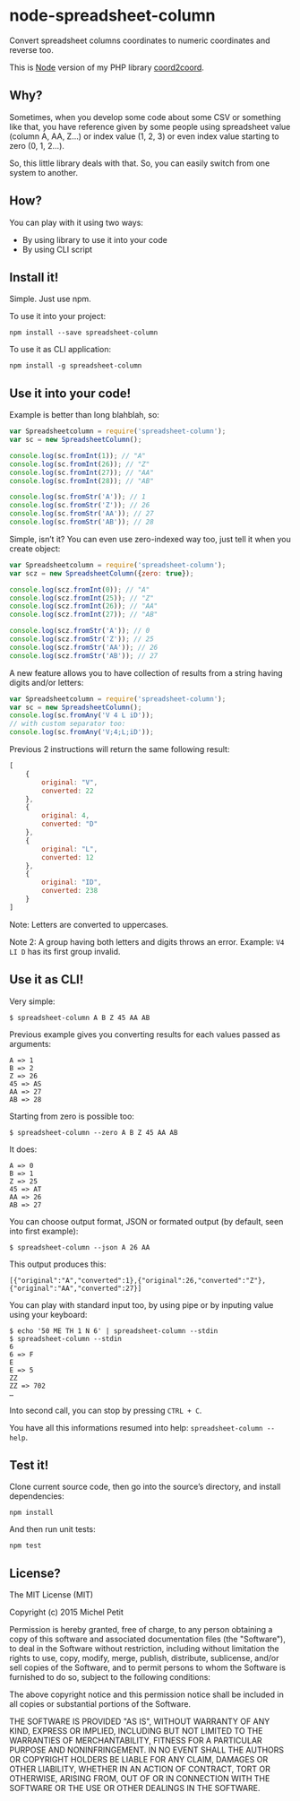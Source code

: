 # node-spreadsheet-column

Convert spreadsheet columns coordinates to numeric coordinates and reverse too.

This is [Node](http://nodejs.org) version of my PHP library [coord2coord](https://github.com/malenkiki/coord2coord).

## Why?

Sometimes, when you develop some code about some CSV or something like that, you have reference given by some people using spreadsheet value (column A, AA, Z…) or index value (1, 2, 3) or even index value starting to zero (0, 1, 2…).

So, this little library deals with that. So, you can easily switch from one system to another.

## How?

You can play with it using two ways:

 - By using library to use it into your code
 - By using CLI script

## Install it!

Simple. Just use npm.

To use it into your project:

```
npm install --save spreadsheet-column
```

To use it as CLI application:

```
npm install -g spreadsheet-column
```


## Use it into your code!

Example is better than long blahblah, so:

```js
var Spreadsheetcolumn = require('spreadsheet-column');
var sc = new SpreadsheetColumn();

console.log(sc.fromInt(1)); // "A"
console.log(sc.fromInt(26)); // "Z"
console.log(sc.fromInt(27)); // "AA"
console.log(sc.fromInt(28)); // "AB"

console.log(sc.fromStr('A')); // 1
console.log(sc.fromStr('Z')); // 26
console.log(sc.fromStr('AA')); // 27
console.log(sc.fromStr('AB')); // 28
```

Simple, isn’t it? You can even use zero-indexed way too, just tell it when you create object:

```js
var Spreadsheetcolumn = require('spreadsheet-column');
var scz = new SpreadsheetColumn({zero: true});

console.log(scz.fromInt(0)); // "A"
console.log(scz.fromInt(25)); // "Z"
console.log(scz.fromInt(26)); // "AA"
console.log(scz.fromInt(27)); // "AB"

console.log(scz.fromStr('A')); // 0
console.log(scz.fromStr('Z')); // 25
console.log(scz.fromStr('AA')); // 26
console.log(scz.fromStr('AB')); // 27
```

A new feature allows you to have collection of results from a string having digits and/or letters:

```js
var Spreadsheetcolumn = require('spreadsheet-column');
var sc = new SpreadsheetColumn();
console.log(sc.fromAny('V 4 L iD'));
// with custom separator too:
console.log(sc.fromAny('V;4;L;iD'));
```

Previous 2 instructions will return the same following result:

```js
[
    {
        original: "V",
        converted: 22
    },
    {
        original: 4,
        converted: "D"
    },
    {
        original: "L",
        converted: 12
    },
    {
        original: "ID",
        converted: 238
    }
]
```

Note: Letters are converted to uppercases.

Note 2: A group having both letters and digits throws an error. Example: `V4 LI D` has its first group invalid.

## Use it as CLI!

Very simple:

```
$ spreadsheet-column A B Z 45 AA AB
```

Previous example gives you converting results for each values passed as arguments:

```
A => 1
B => 2
Z => 26
45 => AS
AA => 27
AB => 28
```

Starting from zero is possible too:

```
$ spreadsheet-column --zero A B Z 45 AA AB
```

It does:

```
A => 0
B => 1
Z => 25
45 => AT
AA => 26
AB => 27

```

You can choose output format, JSON or formated output (by default, seen into first example):

```
$ spreadsheet-column --json A 26 AA
```

This output produces this:

```
[{"original":"A","converted":1},{"original":26,"converted":"Z"},{"original":"AA","converted":27}]
```

You can play with standard input too, by using pipe or by inputing value using your keyboard:

```
$ echo '50 ME TH 1 N 6' | spreadsheet-column --stdin
$ spreadsheet-column --stdin
6
6 => F
E
E => 5
ZZ
ZZ => 702
…
```

Into second call, you can stop by pressing `CTRL + C`.

You have all this informations resumed into help: `spreadsheet-column --help`.


## Test it!

Clone current source code, then go into the source’s directory, and install dependencies:

```
npm install
```

And then run unit tests:

```
npm test
```

## License?

The MIT License (MIT)

Copyright (c) 2015 Michel Petit

Permission is hereby granted, free of charge, to any person obtaining a copy
of this software and associated documentation files (the "Software"), to deal
in the Software without restriction, including without limitation the rights
to use, copy, modify, merge, publish, distribute, sublicense, and/or sell
copies of the Software, and to permit persons to whom the Software is
furnished to do so, subject to the following conditions:

The above copyright notice and this permission notice shall be included in all
copies or substantial portions of the Software.

THE SOFTWARE IS PROVIDED "AS IS", WITHOUT WARRANTY OF ANY KIND, EXPRESS OR
IMPLIED, INCLUDING BUT NOT LIMITED TO THE WARRANTIES OF MERCHANTABILITY,
FITNESS FOR A PARTICULAR PURPOSE AND NONINFRINGEMENT. IN NO EVENT SHALL THE
AUTHORS OR COPYRIGHT HOLDERS BE LIABLE FOR ANY CLAIM, DAMAGES OR OTHER
LIABILITY, WHETHER IN AN ACTION OF CONTRACT, TORT OR OTHERWISE, ARISING FROM,
OUT OF OR IN CONNECTION WITH THE SOFTWARE OR THE USE OR OTHER DEALINGS IN THE
SOFTWARE.

